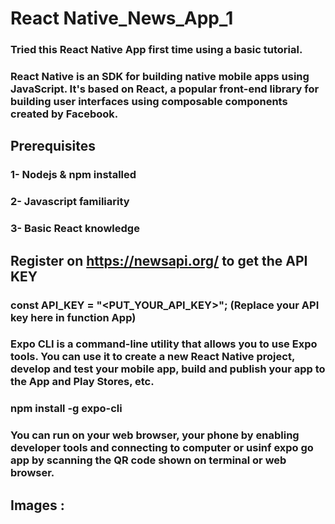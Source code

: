 # React Native_News_App_1
### Tried this React Native App first time using a basic tutorial.
### React Native is an SDK for building native mobile apps using JavaScript. It's based on React, a popular front-end library for building user interfaces using composable components created by Facebook.

## Prerequisites
### 1- Nodejs & npm installed
### 2- Javascript familiarity
### 3- Basic React knowledge

## Register on https://newsapi.org/ to get the API KEY

### const API_KEY = "<PUT_YOUR_API_KEY>"; (Replace your API key here in function App)

### Expo CLI is a command-line utility that allows you to use Expo tools. You can use it to create a new React Native project, develop and test your mobile app, build and publish your app to the App and Play Stores, etc.
### npm install -g expo-cli

### You can run on your web browser, your phone by enabling developer tools and connecting to computer or usinf expo go app by scanning the QR code shown on terminal or web browser.

## Images :
